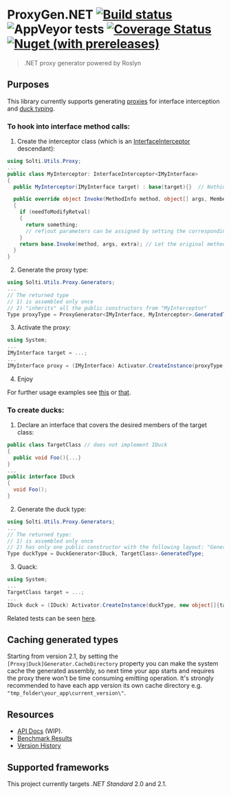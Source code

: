 # ProxyGen.NET [![Build status](https://ci.appveyor.com/api/projects/status/caw7qqtf5tbaa1fq?svg=true)](https://ci.appveyor.com/project/Sholtee/proxygen) ![AppVeyor tests](https://img.shields.io/appveyor/tests/sholtee/proxygen) [![Coverage Status](https://coveralls.io/repos/github/Sholtee/proxygen/badge.svg?branch=master)](https://coveralls.io/github/Sholtee/proxygen?branch=master) [![Nuget (with prereleases)](https://img.shields.io/nuget/vpre/proxygen.net)](https://www.nuget.org/packages/proxygen.net)
> .NET proxy generator powered by Roslyn
## Purposes
This library currently supports generating [proxies](https://en.wikipedia.org/wiki/Proxy_pattern ) for interface interception and [duck typing](https://en.wikipedia.org/wiki/Duck_typing ).
### To hook into interface method calls:
1. Create the interceptor class (which is an [InterfaceInterceptor](https://sholtee.github.io/proxygen/doc/Solti.Utils.Proxy.InterfaceInterceptor-1.html ) descendant):
  ```csharp
  using Solti.Utils.Proxy;
  ...
  public class MyInterceptor: InterfaceInterceptor<IMyInterface>
  {
    public MyInterceptor(IMyInterface target) : base(target){}  // Nothing to do here

    public override object Invoke(MethodInfo method, object[] args, MemberInfo extra) // Invoked on every method call on generated proxy instance
    {
	  if (needToModifyRetval)
	  {
	    return something;
        // ref|out parameters can be assigned by setting the corresponding "args[]" item 
	  }
	  return base.Invoke(method, args, extra); // Let the original method do its work
    }  
  }
  ```
2. Generate the proxy type:
  ```csharp
  using Solti.Utils.Proxy.Generators;
  ...  
  // The returned type 
  // 1) is assembled only once
  // 2) "inherits" all the public constructors from "MyInterceptor"
  Type proxyType = ProxyGenerator<IMyInterface, MyInterceptor>.GeneratedType;
  ```
3. Activate the proxy:
  ```csharp
  using System;
  ...
  IMyInterface target = ...;
  ...
  IMyInterface proxy = (IMyInterface) Activator.CreateInstance(proxyType, new object[]{target});
  ```
4. Enjoy

For further usage examples see [this](https://github.com/Sholtee/proxygen/blob/master/TEST/Generators/ProxyGenerator.cs ) or [that](https://github.com/Sholtee/injector#decorating-services ).
### To create ducks:
1. Declare an interface that covers the desired members of the target class:
  ```csharp
  public class TargetClass // does not implement IDuck
  {
    public void Foo(){...}
  }
  ...
  public interface IDuck 
  {
    void Foo();
  }
  ```
2. Generate the duck type:
  ```csharp
  using Solti.Utils.Proxy.Generators;
  ...
  // The returned type:
  // 1) is assembled only once
  // 2) has only one public constructor with the following layout: "GeneratedProxy(TargetClass target)"
  Type duckType = DuckGenerator<IDuck, TargetClass>.GeneratedType;
  ```
3. Quack:
  ```csharp
  using System;
  ...
  TargetClass target = ...;
  ...
  IDuck duck = (IDuck) Activator.CreateInstance(duckType, new object[]{target});
  ```
  
Related tests can be seen [here](https://github.com/Sholtee/proxygen/blob/master/TEST/Generators/DuckGenerator.cs ).
## Caching generated types
Starting from version 2.1, by setting the `[Proxy|Duck]Generator.CacheDirectory` property you can make the system cache the generated assembly, so next time your app starts and requires the proxy there won't be time consuming emitting operation. It's strongly recommended to have each app version its own cache directory e.g. `"tmp_folder\your_app\current_version\"`.
## Resources
- [API Docs](https://sholtee.github.io/proxygen ) (WIP).
- [Benchmark Results](https://sholtee.github.io/proxygen/perf )
- [Version History](https://github.com/Sholtee/proxygen/blob/master/history.md )

## Supported frameworks
This project currently targets *.NET Standard* 2.0 and 2.1.